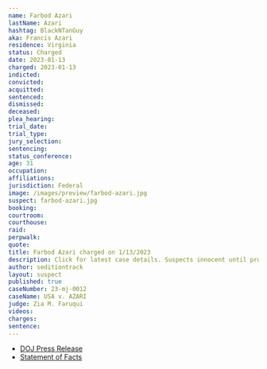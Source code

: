 ```yaml
---
name: Farbod Azari
lastName: Azari
hashtag: BlackNTanGuy
aka: Francis Azari
residence: Virginia
status: Charged
date: 2023-01-13
charged: 2023-01-13
indicted:
convicted:
acquitted:
sentenced:
dismissed:
deceased:
plea_hearing:
trial_date:
trial_type:
jury_selection:
sentencing:
status_conference:
age: 31
occupation:
affiliations:
jurisdiction: Federal
image: /images/preview/farbod-azari.jpg
suspect: farbod-azari.jpg
booking:
courtroom:
courthouse:
raid:
perpwalk:
quote:
title: Farbod Azari charged on 1/13/2023
description: Click for latest case details. Suspects innocent until proven guilty.
author: seditiontrack
layout: suspect
published: true
caseNumber: 23-mj-0012
caseName: USA v. AZARI
judge: Zia M. Faruqui
videos:
charges:
sentence:
---
```

- [DOJ Press Release](https://www.justice.gov/usao-dc/pr/virginia-father-and-son-arrested-felony-charges-actions-during-jan-6-capitol-breach)
- [Statement of Facts](https://storage.courtlistener.com/recap/gov.uscourts.dcd.251094/gov.uscourts.dcd.251094.1.1.pdf)
